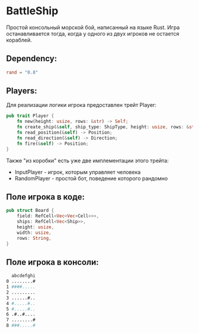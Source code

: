 # BattleShip
Простой консольный морской бой, написанный на языке Rust. Игра останавливается тогда, когда у одного из двух игроков не остается кораблей.

## Dependency:
```toml
rand = "0.8"
```

## Players:

Для реализации логики игрока предоставлен трейт Player:
```rust
pub trait Player {
    fn new(height: usize, rows: &str) -> Self;
    fn create_ship(&self, ship_type: ShipType, height: usize, rows: &str) -> Ship;
    fn read_position(&self) -> Position;
    fn read_direction(&self) -> Direction;
    fn fire(&self) -> Position;
}
```

Также "из коробки" есть уже две имплементации этого трейта:
* InputPlayer - игрок, которым управляет человека
* RandomPlayer - простой бот, поведение которого рандомно

## Поле игрока в коде:
```rust
pub struct Board {
    field: RefCell<Vec<Vec<Cell>>>,
    ships: RefCell<Vec<Ship>>,
    height: usize,
    width: usize,
    rows: String,
}
```
## Поле игрока в консоли:

```bash
  abcdefghi
0 ........#
1 ####.....
2 .........
3 ......#..
4 #.....#..
5 #.....#..
6 .#..#....
7 ........#
8 ###.....#
```
